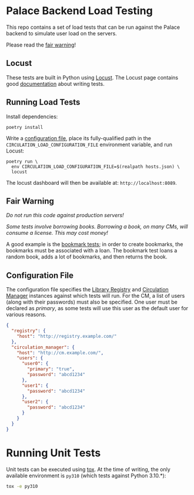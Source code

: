 # Palace Backend Load Testing

This repo contains a set of load tests that can be run against the Palace backend
to simulate user load on the servers.

Please read the [fair warning](#fair-warning)!

## Locust

These tests are built in Python using [Locust](https://locust.io/). The Locust page
contains good [documentation](https://docs.locust.io/en/stable/writing-a-locustfile.html)
about writing tests.

## Running Load Tests

Install dependencies:

```shell
poetry install
```

Write a [configuration file](#configuration-file), place its fully-qualified path in
the `CIRCULATION_LOAD_CONFIGURATION_FILE` environment variable, and run Locust:

```shell
poetry run \
  env CIRCULATION_LOAD_CONFIGURATION_FILE=$(realpath hosts.json) \
  locust
```

The locust dashboard will then be available at: `http://localhost:8089`.

## Fair Warning

*Do not run this code against production servers!*

*Some tests involve borrowing books. Borrowing a book, on many CMs, will consume a license. This may cost money!*

A good example is the [bookmark tests](src/circulation_load_test/common/cmsearchbookmark.py); in order to create
bookmarks, the bookmarks must be associated with a loan. The bookmark test loans a random book, adds a lot of
bookmarks, and then returns the book.

## Configuration File

The configuration file specifies the [Library Registry](https://github.com/ThePalaceProject/library-registry)
and [Circulation Manager](https://github.com/ThePalaceProject/circulation) instances against which tests will
run. For the CM, a list of users (along with their passwords) must also be specified. One user must be declared
as _primary_, as some tests will use this user as the default user for various reasons.

```json
{
  "registry": {
    "host": "http://registry.example.com/"
  },
  "circulation_manager": {
    "host": "http://cm.example.com/",
    "users": {
      "user0": {
        "primary": "true",
        "password": "abcd1234"
      },
      "user1": {
        "password": "abcd1234"
      },
      "user2": {
        "password": "abcd1234"
      }
    }
  }
}
```

# Running Unit Tests

Unit tests can be executed using [tox](https://pypi.org/project/tox/). At the time of writing, the only
available environment is `py310` (which tests against Python 3.10.*):

```sh
tox -e py310
```
